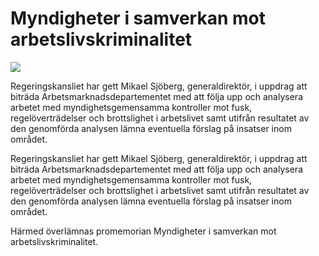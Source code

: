 # Myndigheter i samverkan mot arbetslivskriminalitet

![](/contentassets/26f1fb72d9ef4bfab6490cfbb4a504aa/ds-2021-1-framsida.jpg?width=150&quality=85)

Regeringskansliet har gett Mikael Sjöberg, generaldirektör, i uppdrag att biträda Arbetsmarknadsdepartementet med att följa upp och analysera arbetet med myndighetsgemensamma kontroller mot fusk, regelöverträdelser och brottslighet i arbetslivet samt utifrån resultatet av den genomförda analysen lämna eventuella förslag på insatser inom området.

Regeringskansliet har gett Mikael Sjöberg, generaldirektör, i uppdrag att biträda Arbetsmarknadsdepartementet med att följa upp och analysera arbetet med myndighetsgemensamma kontroller mot fusk, regelöverträdelser och brottslighet i arbetslivet samt utifrån resultatet av den genomförda analysen lämna eventuella förslag på insatser inom området.

Härmed överlämnas promemorian Myndigheter i samverkan mot arbetslivskriminalitet.
